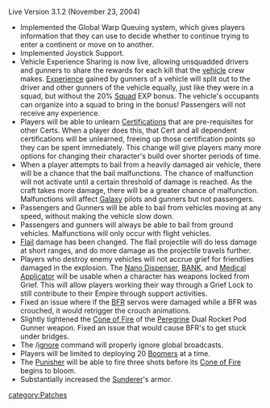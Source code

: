 Live Version 3.1.2 (November 23, 2004)

- Implemented the Global Warp Queuing system, which gives players
  information that they can use to decide whether to continue trying
  to enter a continent or move on to another.
- Implemented Joystick Support.
- Vehicle Experience Sharing is now live, allowing unsquadded drivers
  and gunners to share the rewards for each kill that the
  [vehicle](vehicle.md "wikilink") crew makes.
  [Experience](Experience.md "wikilink") gained by gunners of a vehicle
  will split out to the driver and other gunners of the vehicle
  equally, just like they were in a squad, but without the 20%
  [Squad](Squad.md "wikilink") EXP bonus. The vehicle's occupants can
  organize into a squad to bring in the bonus! Passengers will not
  receive any experience.
- Players will be able to unlearn
  [Certifications](Certification.md "wikilink") that are pre-requisites
  for other Certs. When a player does this, that Cert and all
  dependent certifications will be unlearned, freeing up those
  certification points so they can be spent immediately. This change
  will give players many more options for changing their character's
  build over shorter periods of time.
- When a player attempts to bail from a heavily damaged air vehicle,
  there will be a chance that the bail malfunctions. The chance of
  malfunction will not activate until a certain threshold of damage is
  reached. As the craft takes more damage, there will be a greater
  chance of malfunction. Malfunctions will affect
  [Galaxy](Galaxy.md "wikilink") pilots and gunners but not passengers.
- Passengers and Gunners will be able to bail from vehicles moving at
  any speed, without making the vehicle slow down.
- Passengers and gunners will always be able to bail from ground
  vehicles. Malfunctions will only occur with flight vehicles.
- [Flail](Flail.md "wikilink") damage has been changed. The flail
  projectile will do less damage at short ranges, and do more damage
  as the projectile travels further.
- Players who destroy enemy vehicles will not accrue grief for
  friendlies damaged in the explosion. The [Nano
  Dispenser](Nano_Dispenser.md "wikilink"), [BANK](BANK.md "wikilink"), and
  [Medical Applicator](Medical_Applicator.md "wikilink") will be usable
  when a character has weapons locked from Grief. This will allow
  players working their way through a Grief Lock to still contribute
  to their Empire through support activities.
- Fixed an issue where if the [BFR](BFR.md "wikilink") servos were
  damaged while a BFR was crouched, it would retrigger the crouch
  animations.
- Slightly tightened the [Cone of Fire](Cone_of_Fire.md "wikilink") of
  the [Peregrine](Peregrine.md "wikilink") Dual Rocket Pod Gunner weapon.
  Fixed an issue that would cause BFR's to get stuck under bridges.
- The /[ignore](ignore.md "wikilink") command will properly ignore global
  broadcasts.
- Players will be limited to deploying 20
  [Boomers](ACE.md#Boomer "wikilink") at a time.
- The [Punisher](Punisher.md "wikilink") will be able to fire three shots
  before its [Cone of Fire](Cone_of_Fire.md "wikilink") begins to bloom.
- Substantially increased the [Sunderer](Sunderer.md "wikilink")'s armor.

[category:Patches](category:Patches.md "wikilink")
